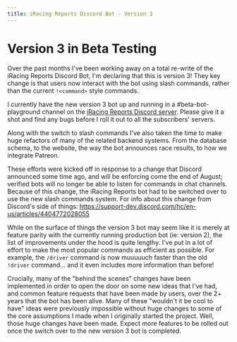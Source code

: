 ```yaml
---
title: iRacing Reports Discord Bot - Version 3
---
```


# Version 3 in Beta Testing

Over the past months I've been working away on a total re-write of the iRacing Reports Discord Bot, I'm declaring that this is version 3! They key change is that users now interact with the bot using slash commands, rather than the current `!<command>` style commands. 

I currently have the new version 3 bot up and running in a #beta-bot-playground channel on the [iRacing Reports Discord server](https://discordbot.iracingreports.com/discord). Please give it a shot and find any bugs before I roll it out to all the subscribers' servers.

Along with the switch to slash commands I've also taken the time to make huge refactors of many of the related backend systems. From the database schema, to the website, the way the bot announces race results, to how we integrate Patreon. 

These efforts were kicked off in response to a change that Discord announced some time ago, and will be enforcing come the end of August; verified bots will no longer be able to listen for commands in chat channels. Because of this change, the iRacing Reports bot had to be switched over to use the new slash commands system. For info about this change from Discord's side of things: <https://support-dev.discord.com/hc/en-us/articles/4404772028055>

While on the surface of things the version 3 bot may seem like it is merely at feature parity with the currently running production bot (ie: version 2), the list of improvements under the hood is quite lengthy. I've put in a lot of effort to make the most popular commands as efficient as possible. For example, the `/driver` command is now muuuuuch faster than the old `!driver` command... and it even includes more information than before!

Crucially, many of the "behind the scenes" changes have been implemented in order to open the door on some new ideas that I've had, and common feature requests that have been made by users, over the 2+ years that the bot has been alive. Many of these "wouldn't it be cool to have" ideas were previously impossible without huge changes to some of the core assumptions I made when I originally started the project. Well, those huge changes have been made. Expect more features to be rolled out once the switch over to the new version 3 bot is completed.
